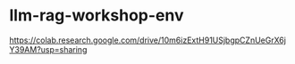 # llm-rag-workshop-env

https://colab.research.google.com/drive/10m6izExtH91USjbgpCZnUeGrX6jY39AM?usp=sharing

